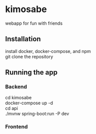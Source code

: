 # kimosabe
webapp for fun with friends  
## Installation
install docker, docker-compose, and npm  
git clone the repository  
## Running the app
### Backend
cd kimosabe  
docker-compose up -d  
cd api  
./mvnw spring-boot:run -P dev  
### Frontend
